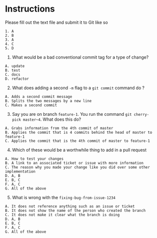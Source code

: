 # Instructions

Please fill out the text file and submit it to Git like so

```
1. A
2. B
3. A
4. C
5. D
```

1. What would be a bad conventional commit tag for a type of change? 
```
A. update
B. test
C. docs
D. refactor
```

2. What does adding a second `-m` flag to a `git commit` command do ? 
```
A. Adds a second commit message
B. Splits the two messages by a new line
C. Makes a second commit 
```

3. Say you are on branch `feature-1`. You run the command `git cherry-pick master~4`. What does this do? 
```
A. Grabs information from the 4th commit of master
B. Applies the commit that is 4 commits behind the head of master to feature-1
C. Applies the commit that is the 4th commit of master to feature-1
```

4. Which of these would be a worthwhile thing to add in a pull request
```
A. How to test your changes 
B. A link to an associated ticket or issue with more information
C. The reason why you made your change like you did over some other implementation
D. A, B
E. B, C
F. A, C
G. All of the above
```

5. What is wrong with the `fixing-bug-from-issue-1234` 
```
A. It does not reference anything such as an issue or ticket
B. It does not show the name of the person who created the branch
C. It does not make it clear what the branch is doing
D. A, B
E. B, C
F. A, C
G. All of the above 
```


